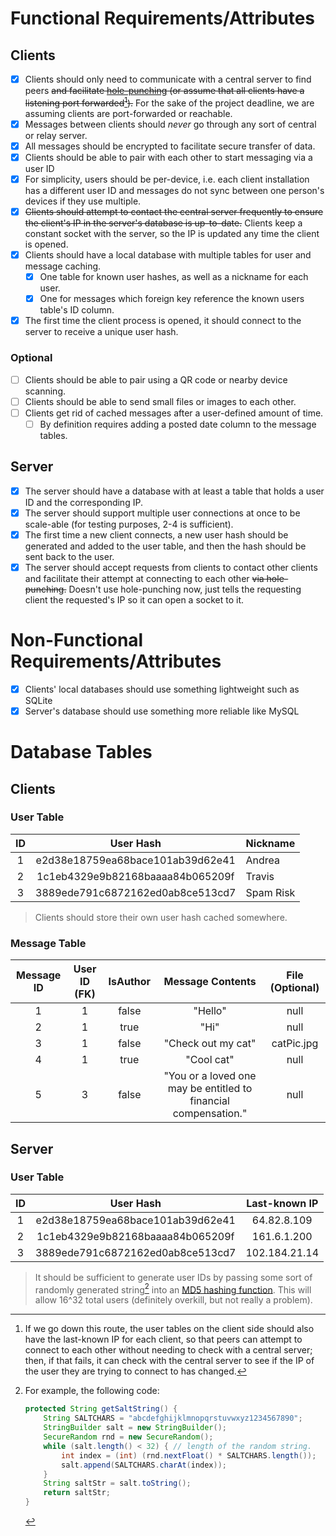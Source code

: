 # Functional Requirements/Attributes

## Clients

- [x] Clients should only need to communicate with a central server to find peers ~~and facilitate [hole-punching](https://github.com/KunjanThadani/holepunchsample/) (or assume that all clients have a listening port forwarded[^1]).~~ For the sake of the project deadline, we are assuming clients are port-forwarded or reachable.
- [x] Messages between clients should *never* go through any sort of central or relay server.
- [x] All messages should be encrypted to facilitate secure transfer of data.
- [x] Clients should be able to pair with each other to start messaging via a user ID
- [x] For simplicity, users should be per-device, i.e. each client installation has a different user ID and messages do not sync between one person's devices if they use multiple.
- [x] ~~Clients should attempt to contact the central server frequently to ensure the client's IP in the server's database is up-to-date.~~ Clients keep a constant socket with the server, so the IP is updated any time the client is opened.
- [x] Clients should have a local database with multiple tables for user and message caching.
	- [x] One table for known user hashes, as well as a nickname for each user.
	- [x] One for messages which foreign key reference the known users table's ID column.
- [x] The first time the client process is opened, it should connect to the server to receive a unique user hash.

### Optional

- [ ] Clients should be able to pair using a QR code or nearby device scanning.
- [ ] Clients should be able to send small files or images to each other.
- [ ] Clients get rid of cached messages after a user-defined amount of time.
	- [ ] By definition requires adding a posted date column to the message tables.

## Server

- [x] The server should have a database with at least a table that holds a user ID and the corresponding IP.
- [x] The server should support multiple user connections at once to be scale-able (for testing purposes, 2-4 is sufficient).
- [x] The first time a new client connects, a new user hash should be generated and added to the user table, and then the hash should be sent back to the user.
- [x] The server should accept requests from clients to contact other clients and facilitate their attempt at connecting to each other ~~via hole-punching.~~ Doesn't use hole-punching now, just tells the requesting client the requested's IP so it can open a socket to it.

# Non-Functional Requirements/Attributes

- [x] Clients' local databases should use something lightweight such as SQLite
- [x] Server's database should use something more reliable like MySQL

# Database Tables

## Clients

### User Table

| ID  |            User Hash             | Nickname  |
| :-: | :------------------------------: | --------- |
|  1  | e2d38e18759ea68bace101ab39d62e41 | Andrea    |
|  2  | 1c1eb4329e9b82168baaaa84b065209f | Travis    |
|  3  | 3889ede791c6872162ed0ab8ce513cd7 | Spam Risk |

>Clients should store their own user hash cached somewhere.

### Message Table

| Message ID | User ID (FK) | IsAuthor |                        Message Contents                         | File (Optional) |
| :--------: | :----------: | :------: | :-------------------------------------------------------------: | :-------------: |
|     1      |      1       |  false   |                             "Hello"                             |      null       |
|     2      |      1       |   true   |                              "Hi"                               |      null       |
|     3      |      1       |  false   |                       "Check out my cat"                        |   catPic.jpg    |
|     4      |      1       |   true   |                           "Cool cat"                            |      null       |
|     5      |      3       |  false   | "You or a loved one may be entitled to financial compensation." |      null       |

## Server

### User Table

| ID  |            User Hash             | Last-known IP |
| :-: | :------------------------------: | :-----------: |
|  1  | e2d38e18759ea68bace101ab39d62e41 |  64.82.8.109  |
|  2  | 1c1eb4329e9b82168baaaa84b065209f |  161.6.1.200  |
|  3  | 3889ede791c6872162ed0ab8ce513cd7 | 102.184.21.14 |

>It should be sufficient to generate user IDs by passing some sort of randomly generated string[^2] into an [MD5 hashing function](https://www.geeksforgeeks.org/md5-hash-in-java/). This will allow 16^32 total users (definitely overkill, but not really a problem).

[^1]: If we go down this route, the user tables on the client side should also have the last-known IP for each client, so that peers can attempt to connect to each other without needing to check with a central server; then, if that fails, it can check with the central server to see if the IP of the user they are trying to connect to has changed.
[^2]: For example, the following code:
	```java
	protected String getSaltString() {
		String SALTCHARS = "abcdefghijklmnopqrstuvwxyz1234567890";
		StringBuilder salt = new StringBuilder();
		SecureRandom rnd = new SecureRandom();
		while (salt.length() < 32) { // length of the random string.
			int index = (int) (rnd.nextFloat() * SALTCHARS.length());
			salt.append(SALTCHARS.charAt(index));
		}
		String saltStr = salt.toString();
		return saltStr;
	}